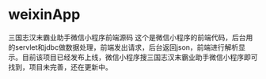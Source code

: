 # weixinApp
三国志汉末霸业助手微信小程序前端源码
这个是微信小程序的前端代码，后台用的servlet和jdbc做数据处理，前端发出请求，后台返回json，前端进行解析显示。目前该项目已经发布上线，微信小程序搜三国志汉末霸业助手微信小程序即可找到，项目未完善，还在更新中。
